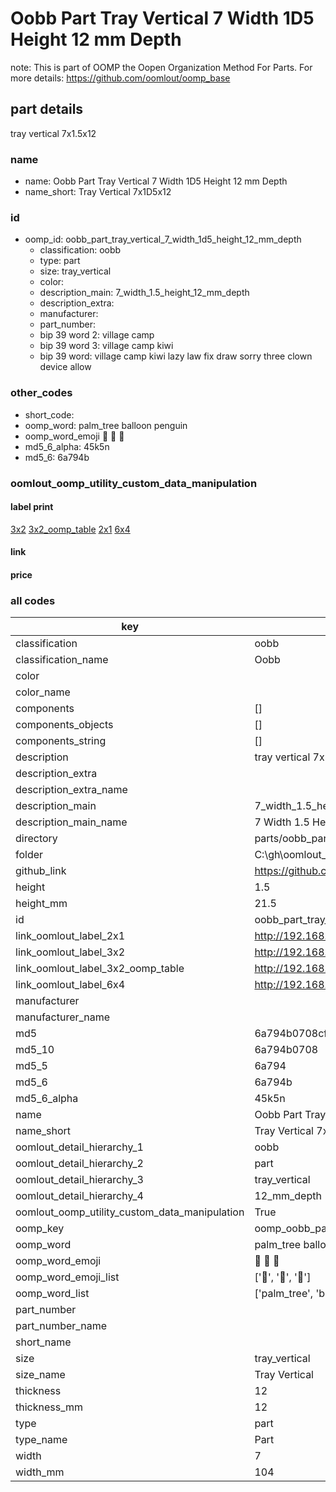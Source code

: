 # Oobb Part Tray Vertical 7 Width 1D5 Height 12 mm Depth  

note: This is part of OOMP the Oopen Organization Method For Parts. For more details: https://github.com/oomlout/oomp_base

##  part details
  



tray vertical 7x1.5x12



### name
* name: Oobb Part Tray Vertical 7 Width 1D5 Height 12 mm Depth
* name_short: Tray Vertical 7x1D5x12 
### id
* oomp_id: oobb_part_tray_vertical_7_width_1d5_height_12_mm_depth
  * classification: oobb
  * type: part
  * size: tray_vertical
  * color: 
  * description_main: 7_width_1.5_height_12_mm_depth
  * description_extra: 
  * manufacturer: 
  * part_number: 
  * bip 39 word 2: village camp
  * bip 39 word 3: village camp kiwi
  * bip 39 word: village camp kiwi lazy law fix draw sorry three clown device allow

### other_codes
* short_code: 
* oomp_word: palm_tree balloon penguin
* oomp_word_emoji :palm_tree: :balloon: :penguin:
* md5_6_alpha: 45k5n
* md5_6: 6a794b






### oomlout_oomp_utility_custom_data_manipulation
#### label print
[3x2](http://192.168.1.245:1112/?label=oomp%2045k5n)
[3x2_oomp_table](http://192.168.1.108:1112/?label=oomp%2045k5n)
[2x1](http://192.168.1.242:1112/?label=oomp%2045k5n)
[6x4](http://192.168.1.55:1112/?label=oomp%2045k5n)    

#### link

                              

#### price







### all codes 
| key | value |  
| --- | --- |  
| classification | oobb |  
| classification_name | Oobb |  
| color |  |  
| color_name |  |  
| components | [] |  
| components_objects | [] |  
| components_string | [] |  
| description | tray vertical 7x1.5x12 |  
| description_extra |  |  
| description_extra_name |  |  
| description_main | 7_width_1.5_height_12_mm_depth |  
| description_main_name | 7 Width 1.5 Height 12 mm Depth |  
| directory | parts/oobb_part_tray_vertical_7_width_1d5_height_12_mm_depth |  
| folder | C:\gh\oomlout_oobb_version_4_generated_parts\parts\oobb_part_tray_vertical_7_width_1d5_height_12_mm_depth |  
| github_link | https://github.com/oomlout/oomlout_oomp_part_src/tree/main/parts/oobb_part_tray_vertical_7_width_1d5_height_12_mm_depth |  
| height | 1.5 |  
| height_mm | 21.5 |  
| id | oobb_part_tray_vertical_7_width_1d5_height_12_mm_depth |  
| link_oomlout_label_2x1 | http://192.168.1.242:1112/?label=oomp%2045k5n |  
| link_oomlout_label_3x2 | http://192.168.1.245:1112/?label=oomp%2045k5n |  
| link_oomlout_label_3x2_oomp_table | http://192.168.1.108:1112/?label=oomp%2045k5n |  
| link_oomlout_label_6x4 | http://192.168.1.55:1112/?label=oomp%2045k5n |  
| manufacturer |  |  
| manufacturer_name |  |  
| md5 | 6a794b0708cf684d603ef7e6f6c837a0 |  
| md5_10 | 6a794b0708 |  
| md5_5 | 6a794 |  
| md5_6 | 6a794b |  
| md5_6_alpha | 45k5n |  
| name | Oobb Part Tray Vertical 7 Width 1D5 Height 12 mm Depth |  
| name_short | Tray Vertical 7x1D5x12  |  
| oomlout_detail_hierarchy_1 | oobb |  
| oomlout_detail_hierarchy_2 | part |  
| oomlout_detail_hierarchy_3 | tray_vertical |  
| oomlout_detail_hierarchy_4 | 12_mm_depth |  
| oomlout_oomp_utility_custom_data_manipulation | True |  
| oomp_key | oomp_oobb_part_tray_vertical_7_width_1d5_height_12_mm_depth |  
| oomp_word | palm_tree balloon penguin |  
| oomp_word_emoji | :palm_tree: :balloon: :penguin: |  
| oomp_word_emoji_list | [':palm_tree:', ':balloon:', ':penguin:'] |  
| oomp_word_list | ['palm_tree', 'balloon', 'penguin'] |  
| part_number |  |  
| part_number_name |  |  
| short_name |  |  
| size | tray_vertical |  
| size_name | Tray Vertical |  
| thickness | 12 |  
| thickness_mm | 12 |  
| type | part |  
| type_name | Part |  
| width | 7 |  
| width_mm | 104 |  
